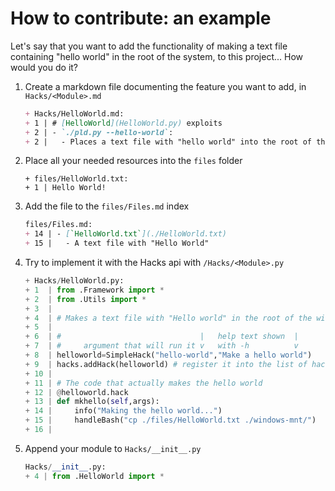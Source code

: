 # How to contribute: an example
Let's say that you want to add the functionality of making a text file containing "hello world" in the root of the system, to this project... How would you do it?

1. Create a markdown file documenting the feature you want to add, in `Hacks/<Module>.md`
   ```md
   + Hacks/HelloWorld.md:
   + 1 | # [HelloWorld](HelloWorld.py) exploits
   + 2 | - `./pld.py --hello-world`:
   + 2 |   - Places a text file with "hello world" into the root of the system drive
   ```
2. Place all your needed resources into the `files` folder
   ```
   + files/HelloWorld.txt:
   + 1 | Hello World!
   ```
3. Add the file to the `files/Files.md` index
   ```md
   files/Files.md:
   + 14 | - [`HelloWorld.txt`](./HelloWorld.txt)
   + 15 |   - A text file with "Hello World"
   ```
4. Try to implement it with the Hacks api with `/Hacks/<Module>.py`
   ```py
   + Hacks/HelloWorld.py:
   + 1  | from .Framework import *
   + 2  | from .Utils import *
   + 3  | 
   + 4  | # Makes a text file with "Hello world" in the root of the windows fs
   + 5  | 
   + 6  | #                               |   help text shown  |
   + 7  | #     argument that will run it v   with -h          v
   + 8  | helloworld=SimpleHack("hello-world","Make a hello world")
   + 9  | hacks.addHack(helloworld) # register it into the list of hacks
   + 10 | 
   + 11 | # The code that actually makes the hello world
   + 12 | @helloworld.hack
   + 13 | def mkhello(self,args):	
   + 14 |     info("Making the hello world...")
   + 15 |     handleBash("cp ./files/HelloWorld.txt ./windows-mnt/")
   + 16 | 
   ```
5. Append your module to `Hacks/__init__.py`
   ```py
   Hacks/__init__.py:
   + 4 | from .HelloWorld import *
   ```